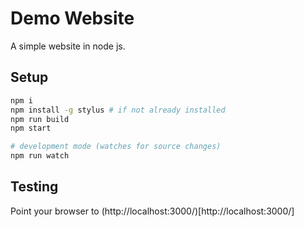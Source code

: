 # Demo Website

A simple website in node js.

## Setup

```sh
npm i
npm install -g stylus # if not already installed
npm run build
npm start

# development mode (watches for source changes)
npm run watch
```
## Testing

Point your browser to (http://localhost:3000/)[http://localhost:3000/]
